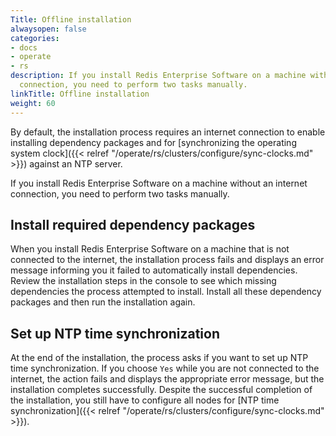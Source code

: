```yaml
---
Title: Offline installation
alwaysopen: false
categories:
- docs
- operate
- rs
description: If you install Redis Enterprise Software on a machine with no internet
  connection, you need to perform two tasks manually.
linkTitle: Offline installation
weight: 60
---
```

By default, the installation process requires an internet connection to
enable installing dependency packages and for [synchronizing the
operating system clock]({{< relref "/operate/rs/clusters/configure/sync-clocks.md" >}}) against an NTP server.

If you install Redis Enterprise Software on a machine without an
internet connection, you need to perform two tasks manually.

## Install required dependency packages

When you install Redis Enterprise Software on a machine that is not connected to the internet, the installation process fails and displays an error message informing you it failed to automatically install dependencies. Review the installation steps in the console to see which missing dependencies the process attempted to install. Install all these dependency packages and then run the installation again.

## Set up NTP time synchronization

At the end of the installation, the process asks if you want to set up NTP time synchronization. If you choose `Yes` while you are not connected to the internet, the action fails and displays the appropriate error message, but the installation completes successfully. Despite the successful completion of the installation, you still have to configure all nodes for [NTP time synchronization]({{< relref "/operate/rs/clusters/configure/sync-clocks.md" >}}).
